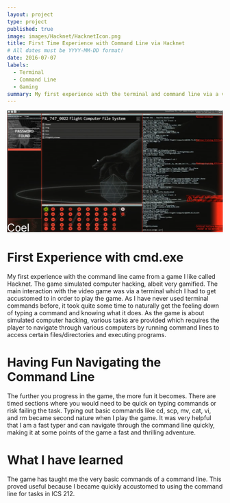 ```yaml
---
layout: project
type: project
published: true
image: images/Hacknet/HacknetIcon.png
title: First Time Experience with Command Line via Hacknet
# All dates must be YYYY-MM-DD format!
date: 2016-07-07
labels:
  - Terminal
  - Command Line
  - Gaming
summary: My first experience with the terminal and command line via a video game called Hacknet.
---
```


<div class="ui small rounded images">
<img class="ui image" src="../images/Hacknet/HacknetGameplay.png">
</div>

# First Experience with cmd.exe

My first experience with the command line came from a game I like called Hacknet. The game simulated computer hacking, albeit very gamified. The main interaction with the video game was via a terminal which I had to get accustomed to in order to play the game. As I have never used terminal commands before, it took quite some time to naturally get the feeling down of typing a command and knowing what it does. As the game is about simulated computer hacking, various tasks are provided which requires the player to navigate through various computers by running command lines to access certain files/directories and executing programs.

# Having Fun Navigating the Command Line

The further you progress in the game, the more fun it becomes. There are timed sections where you would need to be quick on typing commands or risk failing the task. Typing out basic commands like cd, scp, mv, cat, vi, and rm became second nature when I play the game. It was very helpful that I am a fast typer and can navigate through the command line quickly, making it at some points of the game a fast and thrilling adventure.

# What I have learned

The game has taught me the very basic commands of a command line. This proved useful because I became quickly accustomed to using the command line for tasks in ICS 212.
